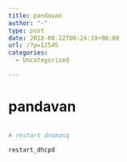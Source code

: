 ```yaml
---
title: pandavan
author: "-"
type: post
date: 2018-08-22T06:24:19+00:00
url: /?p=12545
categories:
  - Uncategorized

---
```

# pandavan
```bash
  
# restart dnsmasq
  
restart_dhcpd

```